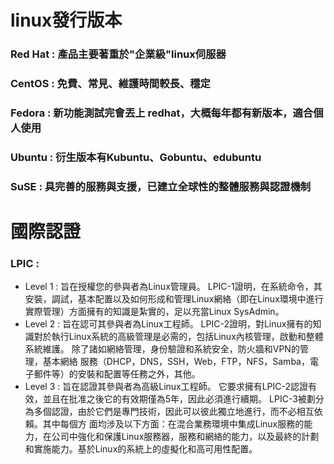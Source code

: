 # linux發行版本
### Red Hat : 產品主要著重於"企業級"linux伺服器
### CentOS  : 免費、常見、維護時間較長、穩定 
### Fedora  : 新功能測試完會丟上 redhat，大概每年都有新版本，適合個人使用
### Ubuntu  : 衍生版本有Kubuntu、Gobuntu、edubuntu
### SuSE    : 具完善的服務與支援，已建立全球性的整體服務與認證機制
# 國際認證
  
### LPIC :
* Level 1 : 旨在授權您的參與者為Linux管理員。
            LPIC-1證明，在系統命令，其安裝，調試，基本配置以及如何形成和管理Linux網絡（即在Linux環境中進行實際管理）方面擁有的知識是紮實的，足以充當Linux SysAdmin。
* Level 2 : 旨在認可其參與者為Linux工程師。
            LPIC-2證明，對Linux擁有的知識對於執行Linux系統的高級管理是必需的，包括Linux內核管理，啟動和整體系統維護。 除了諸如網絡管理，身份驗證和系統安全，防火牆和VPN的管理，基本網絡             服務（DHCP，DNS，SSH，Web，FTP，NFS，Samba，電子郵件等）的安裝和配置等任務之外，其他。
* Level 3 : 旨在認證其參與者為高級Linux工程師。 
            它要求擁有LPIC-2認證有效，並且在批准之後它的有效期僅為5年，因此必須進行續期。 LPIC-3被劃分為多個認證，由於它們是專門技術，因此可以彼此獨立地進行，而不必相互依賴。其中每個方             面均涉及以下方面：在混合業務環境中集成Linux服務的能力，在公司中強化和保護Linux服務器，服務和網絡的能力，以及最終的計劃和實施能力。基於Linux的系統上的虛擬化和高可用性配置。
